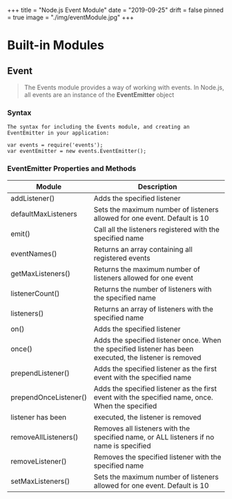 +++
title = "Node.js Event Module"
date = "2019-09-25"
drift = false
pinned = true
image = "./img/eventModule.jpg"
+++
# Built-in Modules
## Event
>The Events module provides a way of working with events.
In Node.js, all events are an instance of the **EventEmitter** object

### Syntax
    The syntax for including the Events module, and creating an EventEmitter in your application:
~~~
var events = require('events');
var eventEmitter = new events.EventEmitter();
~~~
### EventEmitter Properties and Methods
| Module| Description|       
|-|-|
|addListener()| Adds the specified listener|
|defaultMaxListeners	|Sets the maximum number of listeners allowed for one event. Default is 10|
|emit()	|Call all the listeners registered with the specified name|
|eventNames()	|Returns an array containing all registered events|
|getMaxListeners()	|Returns the maximum number of listeners allowed for one event|
|listenerCount()	|Returns the number of listeners with the specified name|
|listeners()	|Returns an array of listeners with the specified name|
|on()	|Adds the specified listener|
|once()	|Adds the specified listener once. When the specified listener has been executed, the listener is removed|
|prependListener()	|Adds the specified listener as the first event with the specified name
|prependOnceListener()	|Adds the specified listener as the first event with the specified name, once. When the specified |
|listener has been |executed, the listener is removed|
|removeAllListeners()	|Removes all listeners with the specified name, or ALL listeners if no name is specified|
|removeListener()	|Removes the specified listener with the specified name|
|setMaxListeners()	|Sets the maximum number of listeners allowed for one event. Default is 10|
